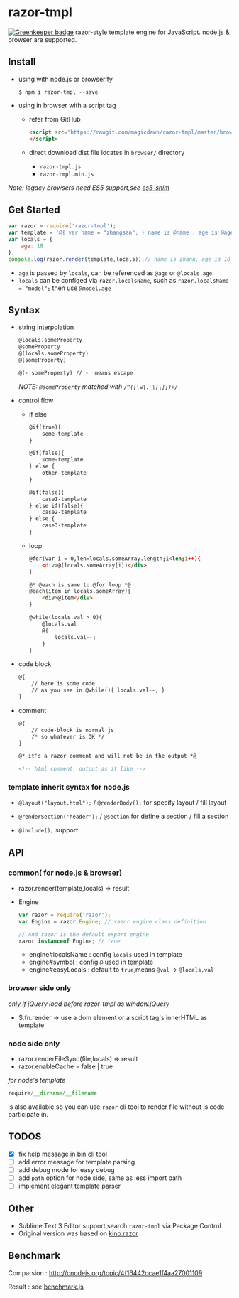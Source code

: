 # razor-tmpl

[![Greenkeeper badge](https://badges.greenkeeper.io/magicdawn/razor-tmpl.svg)](https://greenkeeper.io/)
razor-style template engine for JavaScript. node.js & browser are supported.

## Install
- using with node.js or browserify

    ```
    $ npm i razor-tmpl --save
    ```
	
- using in browser with a script tag
	
	- refer from GitHub

		```html
		<script src="https://rawgit.com/magicdawn/razor-tmpl/master/browser/razor-tmpl.js">
		</script>
		```
        
	- direct download
		dist file locates in `browser/` directory
		- `razor-tmpl.js`
		- `razor-tmpl.min.js`
    
*Note: legacy browsers need ES5 support,see [es5-shim](https://github.com/es-shims/es5-shim)*

## Get Started
```js
var razor = require('razor-tmpl');
var template = '@{ var name = "zhangsan"; } name is @name , age is @age .';
var locals = {
    age: 18
};
console.log(razor.render(template,locals));// name is zhang, age is 18
```

- `age` is passed by `locals`, can be referenced as `@age` or `@locals.age`.
- `locals` can be configed via `razor.localsName`, such as `razor.localsName = "model";` then use `@model.age`


## Syntax

- string interpolation
	```html
    @locals.someProperty
    @someProperty
    @(locals.someProperty)
    @(someProperty)
    
    @(- someProperty) // -  means escape
    ```
	
    *NOTE: `@someProperty` matched with `/^([\w\._\[\]])+/`*

- control flow
	- if else
		```html
        @if(true){
        	some-template
        }
        
        @if(false){
        	some-template
        } else {
        	other-template
        }
        
        @if(false){
        	case1-template
        } else if(false){
        	case2-template
        } else {
        	case3-template
        }
        ```
	- loop
		```html
        @for(var i = 0,len=locals.someArray.length;i<len;i++){
        	<div>@(locals.someArray[i])</div>
        }
        
        @* @each is same to @for loop *@
        @each(item in locals.someArray){
        	<div>@item</div>
        }
        
        @while(locals.val > 0){
        	@locals.val
            @{
            	locals.val--;
            }
        }
        ```
- code block
    ```html
    @{ 
        // here is some code
        // as you see in @while(){ locals.val--; }
    }
    ```
- comment
	```html
    @{
    	// code-block is normal js
        /* so whatever is OK */
    }
    
    @* it's a razor comment and will not be in the output *@
    
    <!-- html comment, output as it like -->
    ```

### template inherit syntax for node.js

- `@layout("layout.html");` / `@renderBody();`
    for specify layout / fill layout

- `@renderSection('header');` / `@section`
    for define a section / fill a section

- `@include();` support

## API
### common( for node.js & browser)

- razor.render(template,locals) => result
- Engine
	```js
    var razor = require('razor');
    var Engine = razor.Engine; // razor engine class definition
    
    // And razor is the default export engine
    razor instanceof Engine; // true
    ```
    
    - engine#localsName : config `locals` used in template
    - engine#symbol : config `@` used in template
    - engine#easyLocals : default to `true`,means `@val` -> `@locals.val`

### browser side only
*only if jQuery load before razor-tmpl as window.jQuery*
- $.fn.render -> use a dom element or a script tag's innerHTML as template

### node side only
- razor.renderFileSync(file,locals) => result
- razor.enableCache = false | true

*for node's template*
```js
require/__dirname/__filename
```
is also available,so you can use `razor` cli tool to render file without js code participate in.

## TODOS

- [x] fix help message in bin cli tool
- [ ] add error message for template parsing
- [ ] add debug mode for easy debug
- [ ] add `path` option for node side, same as less import path
- [ ] implement elegant template parser

## Other

- Sublime Text 3 Editor support,search `razor-tmpl` via Package Control
- Original version was based on [kino.razor](https://github.com/kinogam/kino.razor)

## Benchmark
Comparsion : http://cnodejs.org/topic/4f16442ccae1f4aa27001109

Result : see [benchmark.js](https://github.com/magicdawn/razor-tmpl/blob/master/benchmark.js)